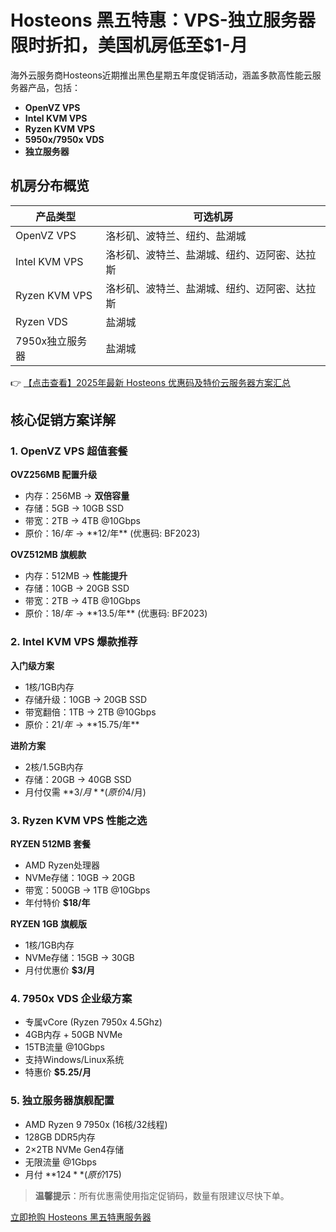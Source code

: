 # Hosteons 黑五特惠：VPS-独立服务器限时折扣，美国机房低至$1-月

海外云服务商Hosteons近期推出黑色星期五年度促销活动，涵盖多款高性能云服务器产品，包括：

- **OpenVZ VPS**
- **Intel KVM VPS**
- **Ryzen KVM VPS**
- **5950x/7950x VDS**
- **独立服务器**

## 机房分布概览

| 产品类型          | 可选机房                           |
|-------------------|----------------------------------|
| OpenVZ VPS        | 洛杉矶、波特兰、纽约、盐湖城        |
| Intel KVM VPS     | 洛杉矶、波特兰、盐湖城、纽约、迈阿密、达拉斯 |
| Ryzen KVM VPS     | 洛杉矶、波特兰、盐湖城、纽约、迈阿密、达拉斯 |
| Ryzen VDS         | 盐湖城                            |
| 7950x独立服务器   | 盐湖城                            |

👉 [【点击查看】2025年最新 Hosteons 优惠码及特价云服务器方案汇总](https://bit.ly/hosteons)

## 核心促销方案详解

### 1. OpenVZ VPS 超值套餐

**OVZ256MB 配置升级**
- 内存：256MB → **双倍容量**
- 存储：5GB → 10GB SSD
- 带宽：2TB → 4TB @10Gbps
- 原价：$16/年 → **$12/年** (优惠码: BF2023)

**OVZ512MB 旗舰款**
- 内存：512MB → **性能提升**
- 存储：10GB → 20GB SSD
- 带宽：2TB → 4TB @10Gbps
- 原价：$18/年 → **$13.5/年** (优惠码: BF2023)

### 2. Intel KVM VPS 爆款推荐

**入门级方案**
- 1核/1GB内存
- 存储升级：10GB → 20GB SSD
- 带宽翻倍：1TB → 2TB @10Gbps
- 原价：$21/年 → **$15.75/年**

**进阶方案**
- 2核/1.5GB内存
- 存储：20GB → 40GB SSD
- 月付仅需 **$3/月** (原价$4/月)

### 3. Ryzen KVM VPS 性能之选

**RYZEN 512MB 套餐**
- AMD Ryzen处理器
- NVMe存储：10GB → 20GB
- 带宽：500GB → 1TB @10Gbps
- 年付特价 **$18/年**

**RYZEN 1GB 旗舰版**
- 1核/1GB内存
- NVMe存储：15GB → 30GB
- 月付优惠价 **$3/月**

### 4. 7950x VDS 企业级方案
- 专属vCore (Ryzen 7950x 4.5Ghz)
- 4GB内存 + 50GB NVMe
- 15TB流量 @10Gbps
- 支持Windows/Linux系统
- 特惠价 **$5.25/月**

### 5. 独立服务器旗舰配置
- AMD Ryzen 9 7950x (16核/32线程)
- 128GB DDR5内存
- 2×2TB NVMe Gen4存储
- 无限流量 @1Gbps
- 月付 **$124** (原价$175)

> **温馨提示**：所有优惠需使用指定促销码，数量有限建议尽快下单。

[立即抢购 Hosteons 黑五特惠服务器](https://bit.ly/hosteons)